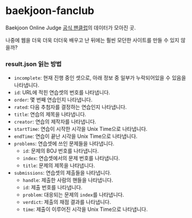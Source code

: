 # baekjoon-fanclub
Baekjoon Online Judge [공식 팬클럽](https://www.acmicpc.net/group/14615)의 데이터가 모아진 곳.

나중에 웹을 더욱 더욱 더더욱 배우고 난 뒤에는 훨씬 모던한 사이트를 만들 수 있지 않을까?

### result.json 읽는 방법
- `incomplete`: 현재 진행 중인 셋으로, 아래 정보 중 일부가 누락되어있을 수 있음을 나타냅니다.
- `id`: URL에 적힌 연습셋의 번호를 나타냅니다.
- `order`: 몇 번째 연습인지 나타냅니다.
- `rated`: 다음 추첨자를 결정하는 연습인지 나타냅니다.
- `title`: 연습의 제목을 나타냅니다.
- `creator`: 연습의 제작자를 나타냅니다.
- `startTime`: 연습이 시작한 시각을 Unix Time으로 나타냅니다.
- `endTime`: 연습이 끝난 시각을 Unix Time으로 나타냅니다.
- `problems`: 연습셋에 쓰인 문제들을 나타냅니다.
	- `id`: 문제의 BOJ 번호를 나타냅니다.
	- `index`: 연습셋에서의 문제 번호를 나타냅니다.
	- `title`: 문제의 제목을 나타냅니다.
- `submissions`: 연습셋의 제출들을 나타냅니다.
	- `handle`: 제출한 사람의 핸들을 나타냅니다.
	- `id`: 제출 번호를 나타냅니다.
	- `problem`: 대응되는 문제의 `index`를 나타냅니다.
	- `verdict`: 제출의 채점 결과를 나타냅니다.
	- `time`: 제출이 이루어진 시각을 Unix Time으로 나타냅니다.
